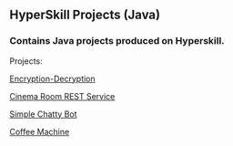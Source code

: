 ## HyperSkill Projects (Java)
### Contains Java projects produced on Hyperskill.

Projects:

[Encryption-Decryption](https://github.com/Maxxx873/hyperskill-EncryptionDecryption/)

[Cinema Room REST Service](https://github.com/Maxxx873/Cinema-Room-REST-Service/)

[Simple Chatty Bot](https://github.com/Maxxx873/hyperskill-SimpleChattyBot)

[Coffee Machine](https://github.com/Maxxx873/Coffee-Machine)
